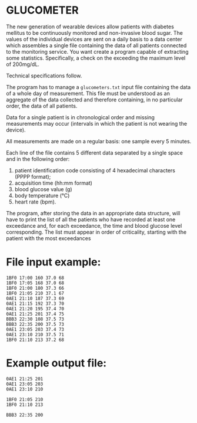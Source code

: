 # GLUCOMETER

The new generation of wearable devices allow patients with diabetes mellitus to be continuously monitored
and non-invasive blood sugar. The values ​​of the individual devices are sent on a daily basis to a data center
which assembles a single file containing the data of all patients connected to the monitoring service. You want
create a program capable of extracting some statistics. Specifically, a check on the
exceeding the maximum level of 200mg/dL.

Technical specifications follow.

The program has to manage a `glucometers.txt` input file containing the data of a whole day of measurement.
This file must be understood as an aggregate of the data collected and therefore containing, in no particular order, the data of all
patients.

Data for a single patient is in chronological order and missing measurements may occur (intervals in which
the patient is not wearing the device).

All measurements are made on a regular basis: one sample every 5 minutes.

Each line of the file contains 5 different data separated by a single space and in the following order:

1. patient identification code consisting of 4 hexadecimal characters (PPPP format);
2. acquisition time (hh:mm format)
3. blood glucose value (g)
4. body temperature (°C)
5. heart rate (bpm).

The program, after storing the data in an appropriate data structure, will have to print the list of all the
patients who have recorded at least one exceedance and, for each exceedance, the time and blood glucose level
corresponding. The list must appear in order of criticality, starting with the patient with the most exceedances

# File input example:

    1BF0 17:00 160 37.0 68
    1BF0 17:05 168 37.0 68
    1BF0 21:00 180 37.3 66
    1BF0 21:05 210 37.1 67
    0AE1 21:10 187 37.3 69
    0AE1 21:15 192 37.3 70
    0AE1 21:20 195 37.4 70
    0AE1 21:25 201 37.4 75
    BBB3 22:30 108 37.5 73
    BBB3 22:35 200 37.5 73
    0AE1 23:05 203 37.4 73
    0AE1 23:10 210 37.5 71
    1BF0 21:10 213 37.2 68

# Example output file:

    0AE1 21:25 201
    0AE1 23:05 203
    0AE1 23:10 210
    
    1BF0 21:05 210
    1BF0 21:10 213
  
    BBB3 22:35 200 
 
